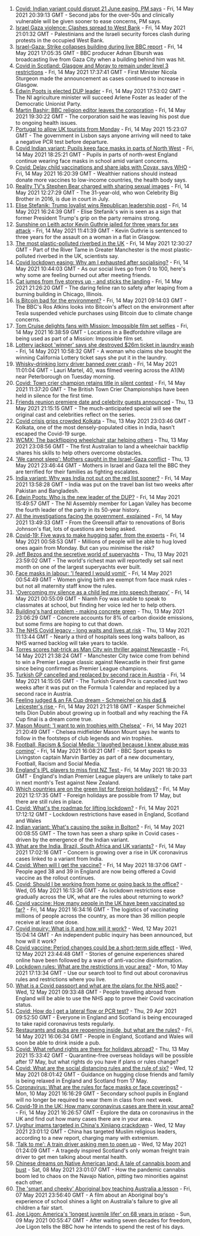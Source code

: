 1. [Covid: Indian variant could disrupt 21 June easing, PM says](https://www.bbc.co.uk/news/uk-57122817) - Fri, 14 May 2021 20:39:13 GMT - Second jabs for the over-50s and clinically vulnerable will be given sooner to ease concerns, PM says.
2. [Israel Gaza violence: Clashes spread to West Bank](https://www.bbc.co.uk/news/world-middle-east-57123933) - Fri, 14 May 2021 21:01:32 GMT - Palestinians and the Israeli security forces clash during protests in the occupied West Bank.
3. [Israel-Gaza: Strike collapses building during live BBC report](https://www.bbc.co.uk/news/world-middle-east-57114168) - Fri, 14 May 2021 17:05:35 GMT - BBC producer Adnan Elbursh was broadcasting live from Gaza City when a building behind him was hit.
4. [Covid in Scotland: Glasgow and Moray to remain under level 3 restrictions](https://www.bbc.co.uk/news/uk-scotland-57115876) - Fri, 14 May 2021 17:37:41 GMT - First Minister Nicola Sturgeon made the announcement as cases continued to increase in Glasgow.
5. [Edwin Poots is elected DUP leader](https://www.bbc.co.uk/news/uk-northern-ireland-57121825) - Fri, 14 May 2021 17:53:02 GMT - The NI agriculture minister will succeed Arlene Foster as leader of the Democratic Unionist Party.
6. [Martin Bashir: BBC religion editor leaves the corporation](https://www.bbc.co.uk/news/entertainment-arts-57120603) - Fri, 14 May 2021 19:30:22 GMT - The corporation said he was leaving his post due to ongoing health issues.
7. [Portugal to allow UK tourists from Monday](https://www.bbc.co.uk/news/business-57117918) - Fri, 14 May 2021 15:23:07 GMT - The government in Lisbon says anyone arriving will need to take a negative PCR test before departure.
8. [Covid Indian variant: Pupils keep face masks in parts of North West](https://www.bbc.co.uk/news/uk-england-lancashire-57119252) - Fri, 14 May 2021 18:25:21 GMT - Pupils in parts of north-west England continue wearing face masks in school amid variant concerns.
9. [Covid: Delay child vaccinations and share jabs with Covax, says WHO](https://www.bbc.co.uk/news/world-57114734) - Fri, 14 May 2021 16:20:39 GMT - Wealthier nations should instead donate more vaccines to low-income countries, the health body says.
10. [Reality TV's Stephen Bear charged with sharing sexual images](https://www.bbc.co.uk/news/uk-england-essex-57113872) - Fri, 14 May 2021 12:27:29 GMT - The 31-year-old, who won Celebrity Big Brother in 2016, is due in court in July.
11. [Elise Stefanik: Trump loyalist wins Republican leadership post](https://www.bbc.co.uk/news/world-us-canada-57121629) - Fri, 14 May 2021 16:24:39 GMT - Elise Stefanik's win is seen as a sign that former President Trump's grip on the party remains strong.
12. [Sunshine on Leith actor Kevin Guthrie jailed for three years for sex attack](https://www.bbc.co.uk/news/uk-scotland-glasgow-west-57114209) - Fri, 14 May 2021 11:41:39 GMT - Kevin Guthrie is sentenced to three years for the assault on a woman in a flat in Glasgow.
13. [The most plastic-polluted riverbed in the UK](https://www.bbc.co.uk/news/science-environment-57113470) - Fri, 14 May 2021 12:30:27 GMT - Part of the River Tame in Greater Manchester is the most plastic-polluted riverbed in the UK, scientists say.
14. [Covid lockdown easing: Why am I exhausted after socialising?](https://www.bbc.co.uk/news/newsbeat-57100378) - Fri, 14 May 2021 10:44:03 GMT - As our social lives go from 0 to 100, here's why some are feeling burned out after meeting friends.
15. [Cat jumps from five storeys up - and sticks the landing](https://www.bbc.co.uk/news/world-us-canada-57124736) - Fri, 14 May 2021 21:26:20 GMT - The daring feline ran to safety after leaping from a burning building in Chicago, Illinois.
16. [Is Bitcoin bad for the environment?](https://www.bbc.co.uk/news/world-57108641) - Fri, 14 May 2021 09:14:03 GMT - The BBC's Ros Atkins looks into Bitcoin's affect on the environment after Tesla suspended vehicle purchases using Bitcoin due to climate change concerns.
17. [Tom Cruise delights fans with Mission: Impossible film set selfies](https://www.bbc.co.uk/news/uk-england-beds-bucks-herts-57115652) - Fri, 14 May 2021 16:38:59 GMT - Locations in a Bedfordshire village are being used as part of a Mission: Impossible film set.
18. [Lottery jackpot 'winner' says she destroyed $26m ticket in laundry wash](https://www.bbc.co.uk/news/world-us-canada-57114728) - Fri, 14 May 2021 10:58:32 GMT - A woman who claims she bought the winning California Lottery ticket says she put it in the laundry.
19. [Whisky-drinking lorry driver banned over crash](https://www.bbc.co.uk/news/uk-england-cambridgeshire-57116195) - Fri, 14 May 2021 11:01:04 GMT - Lauri Martel, 40, was filmed veering across the A1(M) near Peterborough on Tuesday morning.
20. [Covid: Town crier champion retains title in silent contest](https://www.bbc.co.uk/news/uk-england-dorset-57113747) - Fri, 14 May 2021 11:37:20 GMT - The British Town Crier Championships have been held in silence for the first time.
21. [Friends reunion premiere date and celebrity guests announced](https://www.bbc.co.uk/news/entertainment-arts-57109563) - Thu, 13 May 2021 21:15:15 GMT - The much-anticipated special will see the original cast and celebrities reflect on the series.
22. [Covid crisis grips crowded Kolkata](https://www.bbc.co.uk/news/world-asia-india-57106648) - Thu, 13 May 2021 23:03:46 GMT - Kolkata, one of the most densely-populated cities in India, hasn't escaped the Covid-19 surge.
23. [WCMX: The backflipping wheelchair star helping others](https://www.bbc.co.uk/news/world-australia-57096337) - Thu, 13 May 2021 23:08:56 GMT - The first Australian to land a wheelchair backflip shares his skills to help others overcome obstacles.
24. ['We cannot sleep': Mothers caught in the Israel-Gaza conflict](https://www.bbc.co.uk/news/world-middle-east-57105473) - Thu, 13 May 2021 23:46:44 GMT - Mothers in Israel and Gaza tell the BBC they are terrified for their families as fighting escalates.
25. [India variant: Why was India not put on the red list sooner?](https://www.bbc.co.uk/news/56801288) - Fri, 14 May 2021 13:58:28 GMT - India was put on the travel ban list two weeks after Pakistan and Bangladesh.
26. [Edwin Poots: Who is the new leader of the DUP?](https://www.bbc.co.uk/news/uk-northern-ireland-57115975) - Fri, 14 May 2021 15:49:57 GMT - The NI Assembly member for Lagan Valley has become the fourth leader of the party in its 50-year history.
27. [All the investigations facing the government, explained](https://www.bbc.co.uk/news/uk-politics-56926219) - Fri, 14 May 2021 13:49:33 GMT - From the Greensill affair to renovations of Boris Johnson's flat, lots of questions are being asked.
28. [Covid-19: Five ways to make hugging safer, from the experts](https://www.bbc.co.uk/news/uk-57083571) - Fri, 14 May 2021 00:58:53 GMT - Millions of people will be able to hug loved ones again from Monday. But can you minimise the risk?
29. [Jeff Bezos and the secretive world of superyachts](https://www.bbc.co.uk/news/world-us-canada-57079327) - Thu, 13 May 2021 23:59:02 GMT - The world's richest man will reportedly set sail next month on one of the largest superyachts ever built.
30. [Face masks in labour: 'I feared I would vomit'](https://www.bbc.co.uk/news/health-57021736) - Fri, 14 May 2021 00:54:49 GMT - Women giving birth are exempt from face mask rules - but not all maternity staff know the rules.
31. ['Overcoming my silence as a child led me into speech therapy'](https://www.bbc.co.uk/news/uk-england-merseyside-57062085) - Fri, 14 May 2021 00:55:09 GMT - Niamh Foy was unable to speak to classmates at school, but finding her voice led her to help others.
32. [Building's hard problem - making concrete green](https://www.bbc.co.uk/news/business-56716859) - Thu, 13 May 2021 23:06:29 GMT - Concrete accounts for 8% of carbon dioxide emissions, but some firms are hoping to cut that down.
33. [The NHS Covid legacy - long waits and lives at risk](https://www.bbc.co.uk/news/health-57092797) - Thu, 13 May 2021 11:13:44 GMT - Nearly a third of hospitals sees long waits balloon, as NHS warned backlog will take years to tackle.
34. [Torres scores hat-trick as Man City win thriller against Newcastle](https://www.bbc.co.uk/sport/football/57018435) - Fri, 14 May 2021 21:38:24 GMT - Manchester City twice come from behind to win a Premier League classic against Newcastle in their first game since being confirmed as Premier League champions.
35. [Turkish GP cancelled and replaced by second race in Austria](https://www.bbc.co.uk/sport/formula1/57115403) - Fri, 14 May 2021 14:15:05 GMT - The Turkish Grand Prix is cancelled just two weeks after it was put on the Formula 1 calendar and replaced by a second race in Austria.
36. [Feeling judged & an FA Cup dream - Schmeichel on his dad & Leicester's rise ](https://www.bbc.co.uk/sport/football/57062469) - Fri, 14 May 2021 21:21:18 GMT - Kasper Schmeichel tells Dion Dublin about growing up in football and why reaching the FA Cup final is a dream come true.
37. [Mason Mount: 'I want to win trophies with Chelsea'](https://www.bbc.co.uk/sport/football/57101302) - Fri, 14 May 2021 21:20:49 GMT - Chelsea midfielder Mason Mount says he wants to follow in the footsteps of club legends and win trophies.
38. [Football, Racism & Social Media: 'I laughed because I knew abuse was coming'](https://www.bbc.co.uk/sport/football/57070587) - Fri, 14 May 2021 16:08:21 GMT - BBC Sport speaks to Livingston captain Marvin Bartley as part of a new documentary, Football, Racism and Social Media.
39. [England's IPL players to miss first NZ Test ](https://www.bbc.co.uk/sport/cricket/57122801) - Fri, 14 May 2021 18:20:33 GMT - England's Indian Premier League players are unlikely to take part in next month's Test against New Zealand.
40. [Which countries are on the green list for foreign holidays?](https://www.bbc.co.uk/news/explainers-52544307) - Fri, 14 May 2021 12:17:35 GMT - Foreign holidays are possible from 17 May, but there are still rules in place.
41. [Covid: What's the roadmap for lifting lockdown?](https://www.bbc.co.uk/news/explainers-52530518) - Fri, 14 May 2021 17:12:12 GMT - Lockdown restrictions have eased in England, Scotland and Wales
42. [Indian variant: What's causing the spike in Bolton?](https://www.bbc.co.uk/news/health-57094274) - Fri, 14 May 2021 00:08:55 GMT - The town has seen a sharp spike in Covid cases - driven by the emergence of the Indian variant.
43. [What are the India, Brazil, South Africa and UK variants?](https://www.bbc.co.uk/news/health-55659820) - Fri, 14 May 2021 17:02:16 GMT - Concern is growing over a rise in UK coronavirus cases linked to a variant from India.
44. [Covid: When will I get the vaccine?](https://www.bbc.co.uk/news/health-55045639) - Fri, 14 May 2021 18:37:06 GMT - People aged 38 and 39 in England are now being offered a Covid vaccine as the rollout continues.
45. [Covid: Should I be working from home or going back to the office?](https://www.bbc.co.uk/news/business-52567567) - Wed, 05 May 2021 16:13:36 GMT - As lockdown restrictions ease gradually across the UK, what are the rules about returning to work?
46. [Covid vaccine: How many people in the UK have been vaccinated so far?](https://www.bbc.co.uk/news/health-55274833) - Fri, 14 May 2021 16:34:16 GMT - The logistics of vaccinating millions of people across the country, as more than 36 million people receive at least one dose.
47. [Covid inquiry: What is it and how will it work?](https://www.bbc.co.uk/news/explainers-57085964) - Wed, 12 May 2021 15:04:14 GMT - An independent public inquiry has been announced, but how will it work?
48. [Covid vaccine: Period changes could be a short-term side effect](https://www.bbc.co.uk/news/health-56901353) - Wed, 12 May 2021 23:44:48 GMT - Stories of genuine experiences shared online have been followed by a wave of anti-vaccine disinformation.
49. [Lockdown rules: What are the restrictions in your area?](https://www.bbc.co.uk/news/uk-54373904) - Mon, 10 May 2021 17:13:34 GMT - Use our search tool to find out about coronavirus rules and restrictions where you live.
50. [What is a Covid passport and what are the plans for the NHS app?](https://www.bbc.co.uk/news/explainers-55718553) - Wed, 12 May 2021 09:33:48 GMT - People travelling abroad from England will be able to use the NHS app to prove their Covid vaccination status.
51. [Covid: How do I get a lateral flow or PCR test?](https://www.bbc.co.uk/news/health-51943612) - Thu, 29 Apr 2021 09:52:50 GMT - Everyone in England and Scotland is being encouraged to take rapid coronavirus tests regularly.
52. [Restaurants and pubs are reopening inside, but what are the rules?](https://www.bbc.co.uk/news/business-52977388) - Fri, 14 May 2021 16:06:34 GMT - People in England, Scotland and Wales will soon be able to drink inside a pub.
53. [Covid: What refund rights are there for holidays abroad?](https://www.bbc.co.uk/news/business-51615412) - Thu, 13 May 2021 15:33:42 GMT - Quarantine-free overseas holidays will be possible after 17 May, but what rights do you have if plans or rules change?
54. [Covid: What are the social distancing rules and the rule of six?](https://www.bbc.co.uk/news/uk-51506729) - Wed, 12 May 2021 08:01:42 GMT - Guidance on hugging close friends and family is being relaxed in England and Scotland from 17 May.
55. [Coronavirus: What are the rules for face masks or face coverings?](https://www.bbc.co.uk/news/health-51205344) - Mon, 10 May 2021 16:16:29 GMT - Secondary school pupils in England will no longer be required to wear them in class from next week.
56. [Covid-19 in the UK: How many coronavirus cases are there in your area?](https://www.bbc.co.uk/news/uk-51768274) - Fri, 14 May 2021 16:26:57 GMT - Explore the data on coronavirus in the UK and find out how many cases there are in your area.
57. [Uyghur imams targeted in China's Xinjiang crackdown](https://www.bbc.co.uk/news/world-asia-china-56986057) - Wed, 12 May 2021 23:01:12 GMT - China has targeted Muslim religious leaders, according to a new report, charging many with extremism.
58. ['Talk to me': A train driver asking men to open up](https://www.bbc.co.uk/news/stories-57060971) - Wed, 12 May 2021 01:24:09 GMT - A tragedy inspired Scotland's only woman freight train driver to get men talking about mental health.
59. [Chinese dreams on Native American land: A tale of cannabis boom and bust](https://www.bbc.co.uk/news/world-us-canada-56835897) - Sat, 08 May 2021 23:01:07 GMT - How the pandemic cannabis boom led to chaos on the Navajo Nation, pitting two minorities against each other.
60. [The 'smart and cheeky' Aboriginal boy teaching Australia a lesson](https://www.bbc.co.uk/news/stories-56544429) - Fri, 07 May 2021 23:56:40 GMT - A film about an Aboriginal boy's experience of school shines a light on Australia's failure to give all children a fair start.
61. [Joe Ligon: America's 'longest juvenile lifer' on 68 years in prison](https://www.bbc.co.uk/news/world-us-canada-57022924) - Sun, 09 May 2021 00:55:47 GMT - After waiting seven decades for freedom, Joe Ligon tells the BBC how he intends to spend the rest of his days.
